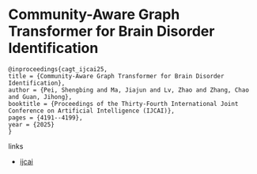 # Community-Aware Graph Transformer for Brain Disorder Identification

```
@inproceedings{cagt_ijcai25,
title = {Community-Aware Graph Transformer for Brain Disorder Identification},
author = {Pei, Shengbing and Ma, Jiajun and Lv, Zhao and Zhang, Chao and Guan, Jihong},
booktitle = {Proceedings of the Thirty-Fourth International Joint Conference on Artificial Intelligence (IJCAI)},
pages = {4191--4199},
year = {2025}
}
```

links
- [ijcai](https://www.ijcai.org/proceedings/2025/467)
